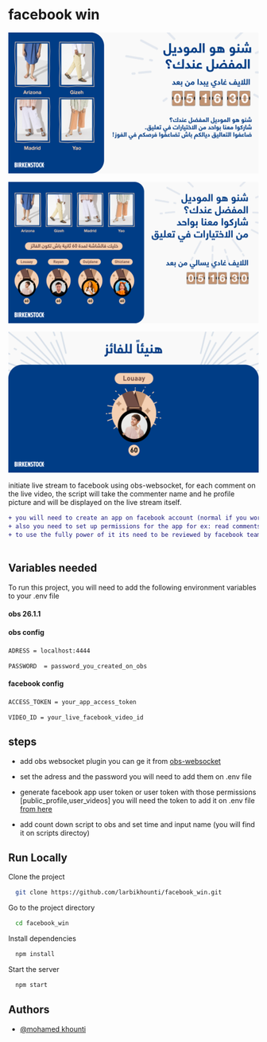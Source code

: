 
# facebook win

![alt text](https://github.com/larbikhounti/facebook_win/blob/main/images/Live-interactive01.png?raw=true)

![alt text](https://github.com/larbikhounti/facebook_win/blob/main/images/Live-interactive02.png?raw=true)

![alt text](https://github.com/larbikhounti/facebook_win/blob/main/images/Live-interactive03.png?raw=true)

initiate live stream to facebook using obs-websocket,
for each comment on the live video,
the script will take the commenter name and he profile picture and will be displayed on the live stream itself.

```diff
+ you will need to create an app on facebook account (normal if you worked with google , meta and other big tech)
+ also you need to set up permissions for the app for ex: read comments, start live stream.
+ to use the fully power of it its need to be reviewed by facebook team ( in my case its already approved )
 
```
## Variables needed

To run this project, you will need to add the following environment variables to your .env file
#### obs 26.1.1
#### obs config
`ADRESS = localhost:4444`

`PASSWORD  = password_you_created_on_obs`


#### facebook config
`ACCESS_TOKEN = your_app_access_token`

`VIDEO_ID = your_live_facebook_video_id`


## steps 

- add obs websocket plugin you can ge it from [obs-websocket](https://github.com/Palakis/obs-websocket/releases)

- set the adress and the password you will need to add them on .env file

- generate facebook app user token or user token with those permissions [public_profile,user_videos] you will need the token to add it on .env file [from here](https://developers.facebook.com/tools/explorer/) 

- add count down script to obs and set time and input name (you will find it on scripts directoy)


## Run Locally

Clone the project

```bash
  git clone https://github.com/larbikhounti/facebook_win.git
```

Go to the project directory

```bash
  cd facebook_win
```

Install dependencies

```bash
  npm install
```

Start the server

```bash
  npm start
```

  
## Authors

- [@mohamed khounti ](https://github.com/larbikhounti)

  
